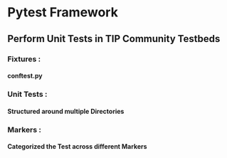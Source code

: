 # Pytest Framework
## Perform Unit Tests in TIP Community Testbeds

### Fixtures : 
#### conftest.py
### Unit Tests : 
#### Structured around multiple Directories
### Markers : 
#### Categorized the Test across different Markers

